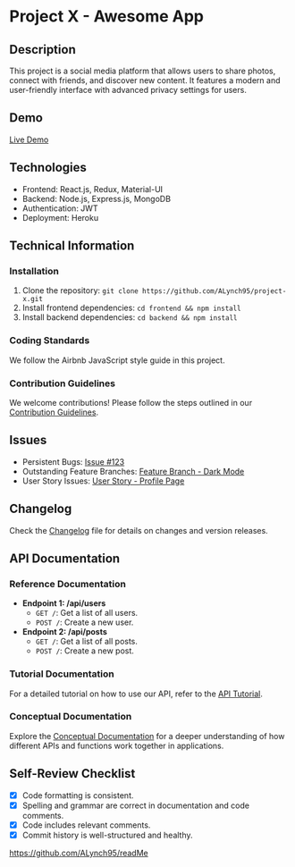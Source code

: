 # Project X - Awesome App

## Description

This project is a social media platform that allows users to share photos, connect with friends, and discover new content. It features a modern and user-friendly interface with advanced privacy settings for users.

## Demo

[Live Demo](https://github.com/ALynch95/readMe)

## Technologies

- Frontend: React.js, Redux, Material-UI
- Backend: Node.js, Express.js, MongoDB
- Authentication: JWT
- Deployment: Heroku

## Technical Information

### Installation

1. Clone the repository: `git clone https://github.com/ALynch95/project-x.git`
2. Install frontend dependencies: `cd frontend && npm install`
3. Install backend dependencies: `cd backend && npm install`

### Coding Standards

We follow the Airbnb JavaScript style guide in this project.

### Contribution Guidelines

We welcome contributions! Please follow the steps outlined in our [Contribution Guidelines](CONTRIBUTING.md).

## Issues

- Persistent Bugs: [Issue #123](https://github.com/ALynch95/project-x/issues/123)
- Outstanding Feature Branches: [Feature Branch - Dark Mode](https://github.com/ALynch95/project-x/tree/dark-mode)
- User Story Issues: [User Story - Profile Page](https://github.com/ALynch95/project-x/issues/456)

## Changelog

Check the [Changelog](CHANGELOG.md) file for details on changes and version releases.

## API Documentation

### Reference Documentation

- **Endpoint 1: /api/users**
  - `GET /`: Get a list of all users.
  - `POST /`: Create a new user.
- **Endpoint 2: /api/posts**
  - `GET /`: Get a list of all posts.
  - `POST /`: Create a new post.

### Tutorial Documentation

For a detailed tutorial on how to use our API, refer to the [API Tutorial](docs/API_TUTORIAL.md).

### Conceptual Documentation

Explore the [Conceptual Documentation](docs/CONCEPTS.md) for a deeper understanding of how different APIs and functions work together in applications.

## Self-Review Checklist

- [x] Code formatting is consistent.
- [x] Spelling and grammar are correct in documentation and code comments.
- [x] Code includes relevant comments.
- [x] Commit history is well-structured and healthy.

https://github.com/ALynch95/readMe
